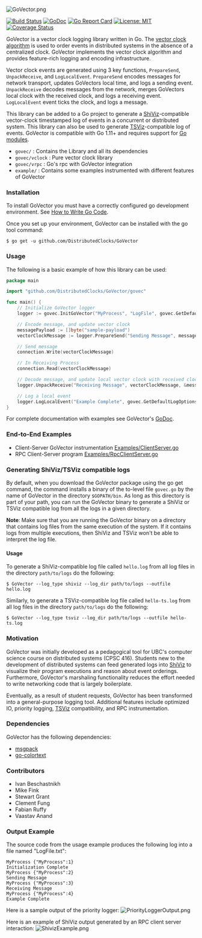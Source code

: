 ![GoVector.png](.images/GoVector.png)

[![Build Status](https://travis-ci.com/DistributedClocks/GoVector.svg?branch=master)](https://travis-ci.com/DistributedClocks/GoVector)
[![GoDoc](https://godoc.org/github.com/DistributedClocks/GoVector?status.svg)](https://godoc.org/github.com/DistributedClocks/GoVector)
[![Go Report Card](https://goreportcard.com/badge/github.com/DistributedClocks/GoVector)](https://goreportcard.com/report/github.com/DistributedClocks/GoVector)
[![License: MIT](https://img.shields.io/badge/License-MIT-yellow.svg)](https://opensource.org/licenses/MIT)
[![Coverage Status](https://img.shields.io/codecov/c/github/DistributedClocks/GoVector/master.svg)](https://codecov.io/gh/DistributedClocks/GoVector)


GoVector is a vector clock logging library written in Go. The [vector
clock algorithm](https://en.wikipedia.org/wiki/Vector_clock) is used
to order events in distributed systems in the absence of a centralized
clock. GoVector implements the vector clock algorithm and provides
feature-rich logging and encoding infrastructure. 

Vector clock events
are generated using 3 key functions, `PrepareSend`, `UnpackReceive`,
and `LogLocalEvent`. `PrepareSend` encodes messages for network
transport, updates GoVectors local time, and logs a sending event.
`UnpackReceive` decodes messages from the network, merges GoVectors local
clock with the received clock, and logs a receiving event. `LogLocalEvent`
event ticks the clock, and logs a message.

This library can be added to a Go project to generate a
[ShiViz](http://bestchai.bitbucket.io/shiviz/)-compatible vector-clock
timestamped log of events in a concurrent or distributed system.
This library can also be used to generate [TSViz](https://bestchai.bitbucket.io/tsviz/)-compatible
log of events.
GoVector is compatible with Go 1.11+ and requires support for [Go modules](https://github.com/golang/go/wiki/Modules).

* `govec/`    	    : Contains the Library and all its dependencies
* `govec/vclock`	: Pure vector clock library
* `govec/vrpc`	    : Go's rpc with GoVector integration
* `example/`  	    : Contains some examples instrumented with different features of GoVector

### Installation

To install GoVector you must have a correctly configured go development
environment. See [How to Write Go
Code](https://golang.org/doc/code.html).

Once you set up your environment, GoVector can be installed with the go
tool command:

```
$ go get -u github.com/DistributedClocks/GoVector
```

### Usage

The following is a basic example of how this library can be used:

```go
package main

import "github.com/DistributedClocks/GoVector/govec"

func main() {
    // Initialize GoVector logger
    logger := govec.InitGoVector("MyProcess", "LogFile", govec.GetDefaultConfig())

    // Encode message, and update vector clock
    messagePayload := []byte("sample-payload")
    vectorClockMessage := logger.PrepareSend("Sending Message", messagePayload, govec.GetDefaultLogOptions())

    // Send message
    connection.Write(vectorClockMessage)

    // In Receiving Process
    connection.Read(vectorClockMessage)

    // Decode message, and update local vector clock with received clock
    logger.UnpackReceive("Receiving Message", vectorClockMessage, &messagePayload, govec.GetDefaultLogOptions())

    // Log a local event
    logger.LogLocalEvent("Example Complete", govec.GetDefaultLogOptions())
}
```
For complete documentation with examples see GoVector's [GoDoc](https://godoc.org/github.com/DistributedClocks/GoVector/govec).

### End-to-End Examples

* Client-Server GoVector instrumentation [Examples/ClientServer.go](example/ClientServer/ClientServer.go)
* RPC Client-Server program [Examples/RpcClientServer.go](example/RpcClientServer/RpcClientServer.go)

### Generating ShiViz/TSViz compatible logs

By default, when you download the GoVector package using the go get command, the command installs a binary of the to-level file `govec.go` by the name of GoVector in the directory `$GOPATH/bin`. As long as this directory is part of your path, you can run the GoVector binary to generate a ShiViz or TSViz compatible log from all the logs in a given directory.

**Note**: Make sure that you are running the GoVector binary on a directory that contains log files from the same execution of the system. If it contains logs from multiple executions, then ShiViz and TSViz won't be able to interpret the log file.

#### Usage

To generate a ShiViz-compatible log file called `hello.log` from all log files in the directory `path/to/logs` do the following:

```
$ GoVector --log_type shiviz --log_dir path/to/logs --outfile hello.log
```

Similarly, to generate a TSViz-compatible log file called `hello-ts.log` from all log files in the directory `path/to/logs` do the following:

```
$ GoVector --log_type tsviz --log_dir path/to/logs --outfile hello-ts.log
```

### Motivation

GoVector was initially developed as a pedagogical tool for UBC's computer science course on distributed systems (CPSC 416). Students new to the development of distributed systems can feed generated logs into [ShiViz](http://bestchai.bitbucket.io/shiviz/) to visualize their program executions and reason about event orderings. Furthermore, GoVector's marshaling functionality reduces the effort needed to write networking code that is largely boilerplate.

Eventually, as a result of student requests, GoVector has been transformed into a general-purpose logging tool. Additional features include optimized IO, priority logging, [TSViz](https://bestchai.bitbucket.io/tsviz/) compatibility, and RPC instrumentation.

### Dependencies

GoVector has the following dependencies: 

+ [msgpack](https://github.com/vmihailenco/msgpack)
+ [go-colortext](https://github.com/daviddengcn/go-colortext)

### Contributors

+ Ivan Beschastnikh
+ Mike Fink
+ Stewart Grant
+ Clement Fung
+ Fabian Ruffy
+ Vaastav Anand

### Output Example

The source code from the usage example produces the following log into a file named "LogFile.txt":

```
MyProcess {"MyProcess":1}
Initialization Complete
MyProcess {"MyProcess":2}
Sending Message
MyProcess {"MyProcess":3}
Receiving Message
MyProcess {"MyProcess":4}
Example Complete
```

Here is a sample output of the priority logger:
![PriorityLoggerOutput.png](.images/PriorityLoggerOutput.png)

Here is an example of ShiViz output generated by an RPC client server
interaction:
![ShivizExample.png](.images/shiviz_output.png)

<!-- July 2017: Brokers are no longer supported, maybe they will come back.

### VectorBroker

type VectorBroker
   * func Init(logfilename string, pubport string, subport string)

### Usage

    A simple stand-alone program can be found in server/broker/runbroker.go 
    which will setup a broker with command line parameters.
   	Usage is: 
    "go run ./runbroker (-logpath logpath) -pubport pubport -subport subport"

    Tests can be run via GoVector/test/broker_test.go and "go test" with the 
    Go-Check package (https://labix.org/gocheck). To get this package use 
    "go get gopkg.in/check.v1".
    
Detailed Setup:

Step 1:

    Create a Global Variable of type brokervec.VectorBroker and Initialize 
    it like this =

    broker.Init(logpath, pubport, subport)
    
    Where:
    - the logpath is the path and name of the log file you want created, or 
    "" if no log file is wanted. E.g. "C:/temp/test" will result in the file 
    "C:/temp/test-log.txt" being created.
    - the pubport is the port you want to be open for publishers to send
    messages to the broker.
    - the subport is the port you want to be open for subscribers to receive 
    messages from the broker.

Step 2:

    Setup your GoVec so that the real-time boolean is set to true and the correct
    brokeraddr and brokerpubport values are set in the Initialize method you
    intend to use.

Step 3 (optional):

    Setup a Subscriber to connect to the broker via a WebSocket over the correct
    subport. For example, setup a web browser running JavaScript to connect and
    display messages as they are received. Make RPC calls by sending a JSON 
    object of the form:
            var msg = {
            method: "SubManager.AddFilter", 
            params: [{"Nonce":nonce, "Regex":regex}], 
            id: 0
            }
            var text = JSON.stringify(msg)

####   RPC Calls

    Publisher RPC calls are made automatically from the GoVec library if the 
    broker is enabled.
    
    Subscriber RPC calls:
    * AddNetworkFilter(nonce string, reply *string)
        Filters messages so that only network messages are sent to the 
        subscriber.      
    * RemoveNetworkFilter(nonce string, reply *string)
        Filters messages so that both network and local messages are sent to the 
        subscriber.
    * SendOldMessages(nonce string, reply *string)
        Sends any messages received before the requesting subscriber subscribed.
  -->
